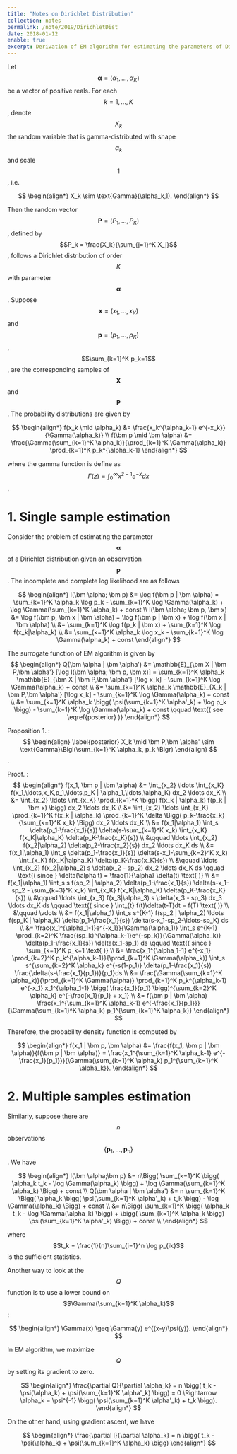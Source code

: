 ```yaml
---
title: "Notes on Dirichlet Distribution"
collection: notes
permalink: /note/2019/DirichletDist
date: 2018-01-12
enable: true
excerpt: Derivation of EM algorithm for estimating the parameters of Dirichlet distribution. 
---
```



Let $$\newcommand{\bm}[1]{\boldsymbol#1} \bm \alpha = (\alpha_1, \ldots, \alpha_K)$$ be a vector of positive reals. For each $$k=1,\ldots,K$$, denote $$X_k$$ the random variable that is gamma-distributed with shape $$\alpha_k$$ and scale $$1$$, i.e. 

$$ \begin{align*} X_k \sim \text{Gamma}(\alpha_k,1). \end{align*} $$

Then the random vector $$\bm{P} =(P_1,\ldots,P_K)$$, defined by $$P_k = \frac{X_k}{\sum_{j=1}^K X_j}$$, follows a Dirichlet distribution of order $$K$$ with parameter $$\bm{\alpha}$$. Suppose $$\bm{x}=(x_1,\ldots,x_K)$$ and $$\bm{p}=(p_1,\ldots,p_K)$$, $$\sum_{k=1}^K p_k=1$$, are the corresponding samples of $$\bm{X}$$ and $$\bm{P}$$. The probability distributions are given by

$$ \begin{align*}
f(x_k  \mid \alpha_k) &= \frac{x_k^{\alpha_k-1} e^{-x_k}}{\Gamma(\alpha_k)} \\
f(\bm p \mid \bm \alpha) &= \frac{\Gamma(\sum_{k=1}^K \alpha_k)}{\prod_{k=1}^K \Gamma(\alpha_k)} \prod_{k=1}^K p_k^{\alpha_k-1}
\end{align*} $$

where the gamma function is define as $$ \Gamma(z)=\int_0^{\infty} x^{z-1} e^{-x}dx $$.


# 1. Single sample estimation
Consider the problem of estimating the parameter $$\bm \alpha$$ of a Dirichlet distribution given an observation $$\bm p$$. The incomplete and complete log likelihood are as follows

$$ \begin{align*}
l(\bm \alpha; \bm p) &= \log f(\bm p | \bm \alpha) = \sum_{k=1}^K \alpha_k \log p_k - \sum_{k=1}^K \log \Gamma(\alpha_k) + \log \Gamma(\sum_{k=1}^K \alpha_k) + const \\
l(\bm \alpha; \bm p, \bm x) &= \log f(\bm p, \bm x | \bm \alpha) = \log f(\bm p | \bm x) + \log f(\bm x | \bm \alpha) \\
&= \sum_{k=1}^K \log f(p_k | \bm x) + \sum_{k=1}^K \log f(x_k|\alpha_k) \\
&= \sum_{k=1}^K \alpha_k \log x_k - \sum_{k=1}^K \log \Gamma(\alpha_k) + const
\end{align*} $$

The surrogate function of EM algorithm is given by
$$ \begin{align*}
Q(\bm \alpha | \bm \alpha') &= \mathbb{E}_{\bm X | \bm P,\bm \alpha'} [\log l(\bm \alpha; \bm p, \bm x)] =  \sum_{k=1}^K \alpha_k \mathbb{E}_{\bm X | \bm P,\bm \alpha'} [\log x_k] - \sum_{k=1}^K \log \Gamma(\alpha_k) + const \\
&= \sum_{k=1}^K \alpha_k \mathbb{E}_{X_k | \bm P,\bm \alpha'} [\log x_k] - \sum_{k=1}^K \log \Gamma(\alpha_k) + const \\
&= \sum_{k=1}^K \alpha_k \bigg( \psi(\sum_{k=1}^K \alpha'_k) + \log p_k \bigg) - \sum_{k=1}^K \log \Gamma(\alpha_k) + const \qquad \text{( see \eqref{posterior} )}
\end{align*} $$


Proposition 1.
: $$ \begin{align} \label{posterior}
X_k \mid \bm P,\bm \alpha' \sim \text{Gamma}\Bigl(\sum_{k=1}^K \alpha_k, p_k \Bigr) 
\end{align} $$.

Proof.
: $$ \begin{align*}
f(x_1, \bm p | \bm \alpha) &= \int_{x_2} \ldots \int_{x_K} f(x_1,\ldots,x_K,p_1,\ldots,p_K | \alpha_1,\ldots,\alpha_K) dx_2 \ldots dx_K \\
&= \int_{x_2} \ldots \int_{x_K} \prod_{k=1}^K \bigg( f(x_k | \alpha_k) f(p_k | \bm x) \bigg) dx_2 \ldots dx_K \\
&= \int_{x_2} \ldots \int_{x_K} \prod_{k=1}^K f(x_k | \alpha_k) \prod_{k=1}^K \delta \Bigg( p_k-\frac{x_k}{\sum_{k=1}^K x_k} \Bigg) dx_2 \ldots dx_K \\
&= f(x_1|\alpha_1) \int_s \delta(p_1-\frac{x_1}{s}) \delta(s-\sum_{k=1}^K x_k) \int_{x_K} f(x_K|\alpha_K) \delta(p_K-\frac{x_K}{s}) \\
&\qquad \ldots \int_{x_2} f(x_2|\alpha_2) \delta(p_2-\frac{x_2}{s}) dx_2 \ldots dx_K ds \\
&= f(x_1|\alpha_1) \int_s \delta(p_1-\frac{x_1}{s}) \delta(s-x_1-\sum_{k=2}^K x_k) \int_{x_K} f(x_K|\alpha_K) \delta(p_K-\frac{x_K}{s}) \\
&\qquad \ldots \int_{x_2} f(x_2|\alpha_2) s \delta(x_2 - sp_2) dx_2 \ldots dx_K ds \qquad \text{( since } \delta(\alpha t) = \frac{1}{\alpha} \delta(t) \text{ )} \\
&= f(x_1|\alpha_1) \int_s s f(sp_2 | \alpha_2)  \delta(p_1-\frac{x_1}{s}) \delta(s-x_1-sp_2 - \sum_{k=3}^K x_k) \int_{x_K} f(x_K|\alpha_K) \delta(p_K-\frac{x_K}{s}) \\
&\qquad \ldots \int_{x_3} f(x_3|\alpha_3) s \delta(x_3 - sp_3) dx_3 \ldots dx_K ds \qquad \text{( since } \int_{t} f(t)\delta(t-T)dt = f(T) \text{ )} \\
&\qquad \vdots \\
&= f(x_1|\alpha_1) \int_s s^{K-1} f(sp_2 | \alpha_2) \ldots f(sp_K | \alpha_K)  \delta(p_1-\frac{x_1}{s}) \delta(s-x_1-sp_2-\ldots-sp_K) ds \\
&= \frac{x_1^{\alpha_1-1}e^{-x_1}}{\Gamma(\alpha_1)} \int_s s^{K-1} \prod_{k=2}^K \frac{(sp_k)^{\alpha_k-1}e^{-sp_k}}{\Gamma(\alpha_k)} \delta(p_1-\frac{x_1}{s}) \delta(x_1-sp_1) ds \qquad \text{( since } \sum_{k=1}^K p_k=1 \text{ )} \\
&= \frac{x_1^{\alpha_1-1} e^{-x_1} \prod_{k=2}^K p_k^{\alpha_k-1}}{\prod_{k=1}^K \Gamma(\alpha_k)} \int_s s^{\sum_{k=2}^K \alpha_k} e^{-s(1-p_1)} \delta(p_1-\frac{x_1}{s}) \frac{\delta(s-\frac{x_1}{p_1})}{p_1}ds \\
&= \frac{\Gamma(\sum_{k=1}^K \alpha_k)}{\prod_{k=1}^K \Gamma(\alpha)} \prod_{k=1}^K p_k^{\alpha_k-1} e^{-x_1} x_1^{\alpha_1-1} \bigg( \frac{x_1}{p_1} \bigg)^{\sum_{k=2}^K \alpha_k} e^{-\frac{x_1}{p_1} + x_1} \\
&= f(\bm p | \bm \alpha) \frac{x_1^{\sum_{k=1}^K \alpha_k-1} e^{-\frac{x_1}{p_1}}}{\Gamma(\sum_{k=1}^K \alpha_k) p_1^{\sum_{k=1}^K \alpha_k}} 
\end{align*} $$

Therefore, the probability density function is computed by

$$ \begin{align*}
f(x_1 | \bm p, \bm \alpha) &= \frac{f(x_1, \bm p | \bm \alpha)}{f(\bm p | \bm \alpha)} = \frac{x_1^{\sum_{k=1}^K \alpha_k-1} e^{-\frac{x_1}{p_1}}}{\Gamma(\sum_{k=1}^K \alpha_k) p_1^{\sum_{k=1}^K \alpha_k}}.
\end{align*} $$


# 2. Multiple samples estimation
Similarly, suppose there are $$n$$ observations $$\{ \bm p_1, \ldots, \bm p_n \}$$. We have

$$ \begin{align*}
l(\bm \alpha;\bm p) &= n\Bigg( \sum_{k=1}^K \bigg( \alpha_k t_k - \log \Gamma(\alpha_k) \bigg) + \log \Gamma(\sum_{k=1}^K \alpha_k) \Bigg) + const \\
Q(\bm \alpha | \bm \alpha') &= n \sum_{k=1}^K \Bigg( \alpha_k \bigg( \psi(\sum_{k=1}^K \alpha'_k) + t_k \bigg) - \log \Gamma(\alpha_k) \Bigg) + const \\
&= n\Bigg( \sum_{k=1}^K \bigg( \alpha_k t_k - \log \Gamma(\alpha_k) \bigg) + \bigg( \sum_{k=1}^K \alpha_k \bigg) \psi(\sum_{k=1}^K \alpha'_k) \Bigg) + const \\
\end{align*} $$

where $$t_k = \frac{1}{n}\sum_{i=1}^n \log p_{ik}$$ is the sufficient statistics.

Another way to look at the $$Q$$ function is to use a lower bound on $$\Gamma(\sum_{k=1}^K \alpha_k)$$:

$$ \begin{align*}
\Gamma(x) \geq \Gamma(y) e^{(x-y)\psi(y)}.
\end{align*} $$

In EM algorithm, we maximize $$Q$$ by setting its gradient to zero.

$$ \begin{align*}
\frac{\partial Q}{\partial \alpha_k} = n \bigg( t_k - \psi(\alpha_k) + \psi(\sum_{k=1}^K \alpha'_k) \bigg) = 0 \Rightarrow \alpha_k = \psi^{-1} \bigg( \psi(\sum_{k=1}^K \alpha'_k) + t_k \bigg).
\end{align*} $$

On the other hand, using gradient ascent, we have

$$ \begin{align*}
\frac{\partial l}{\partial \alpha_k} = n \bigg( t_k - \psi(\alpha_k) + \psi(\sum_{k=1}^K \alpha_k) \bigg)
\end{align*} $$






